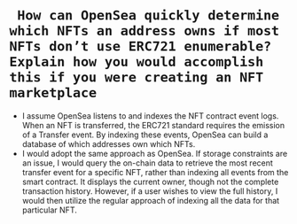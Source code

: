 # ` How can OpenSea quickly determine which NFTs an address owns if most NFTs don’t use ERC721 enumerable? Explain how you would accomplish this if you were creating an NFT marketplace`
- I assume OpenSea listens to and indexes the NFT contract event logs. When an NFT is transferred, the ERC721 standard requires the emission of a Transfer event. By indexing these events, OpenSea can build a database of which addresses own which NFTs.
- I would adopt the same approach as OpenSea. If storage constraints are an issue, I would query the on-chain data to retrieve the most recent transfer event for a specific NFT, rather than indexing all events from the smart contract. It displays the current owner, though not the complete transaction history. However, if a user wishes to view the full history, I would then utilize the regular approach of indexing all the data for that particular NFT.